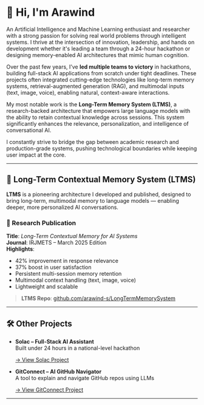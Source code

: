 # 👋 Hi, I'm Arawind

An Artificial Intelligence and Machine Learning enthusiast and researcher with a strong passion for solving real world problems through intelligent systems. I thrive at the intersection of innovation, leadership, and hands on development whether it's leading a team through a 24-hour hackathon or designing memory-enabled AI architectures that mimic human cognition.

Over the past few years, I’ve **led multiple teams to victory** in hackathons, building full-stack AI applications from scratch under tight deadlines. These projects often integrated cutting-edge technologies like long-term memory systems, retrieval-augmented generation (RAG), and multimodal inputs (text, image, voice), enabling natural, context-aware interactions.

My most notable work is the **Long-Term Memory System (LTMS)**, a research-backed architecture that empowers large language models with the ability to retain contextual knowledge across sessions. This system significantly enhances the relevance, personalization, and intelligence of conversational AI.

I constantly strive to bridge the gap between academic research and production-grade systems, pushing technological boundaries while keeping user impact at the core.

---

## 🧠 Long-Term Contextual Memory System (LTMS)

**LTMS** is a pioneering architecture I developed and published, designed to bring long-term, multimodal memory to language models — enabling deeper, more personalized AI conversations.

### 📄 Research Publication
**Title**: *Long-Term Contextual Memory for AI Systems*  
**Journal**: IRJMETS – March 2025 Edition  
**Highlights**:
- 42% improvement in response relevance
- 37% boost in user satisfaction
- Persistent multi-session memory retention
- Multimodal context handling (text, image, voice)
- Lightweight and scalable

> **LTMS Repo**: [github.com/arawind-s/LongTermMemorySystem](https://github.com/arawind-s/LongTermMemorySystem)

---

## 🛠️ Other Projects

- **Solac – Full-Stack AI Assistant**  
  Built under 24 hours in a national-level hackathon
  
  [→ View Solac Project](https://github.com/arawind-s/solac)

- **GitConnect – AI GitHub Navigator**  
  A tool to explain and navigate GitHub repos using LLMs  
  
  [→ View GitConnect Project](https://github.com/arawind-s/gitconnect)

---


